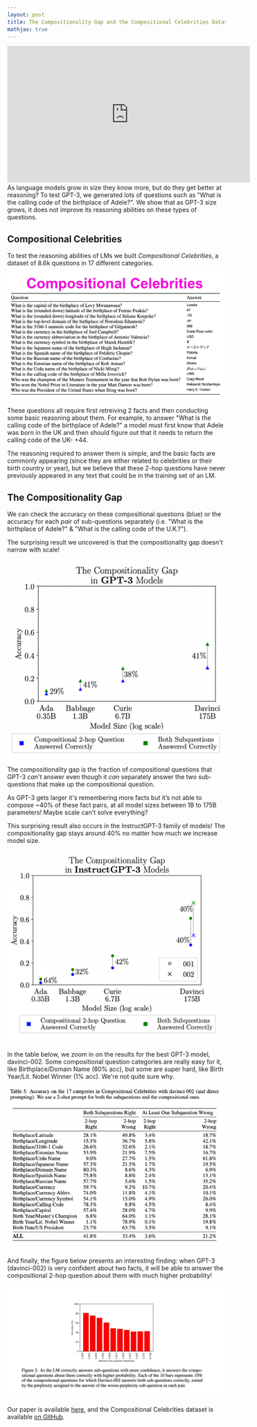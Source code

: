 ```yaml
---
layout: post
title: The Compositionality Gap and the Compositional Celebrities Dataset
mathjax: true
---
```

<iframe width="560" height="315" display=block src="https://www.youtube.com/embed/A3GtlwwWDhI" frameborder="0" allow="accelerometer; autoplay; encrypted-media; gyroscope; picture-in-picture" allowfullscreen></iframe>
<br>
As language models grow in size they know more, but do they get better at reasoning? To test GPT-3, we generated lots of questions such as "What is the calling code of the birthplace of Adele?".
We show that as GPT-3 size grows, it does not improve its reasoning abilities on these types of questions.

## Compositional Celebrities

To test the reasoning abilities of LMs we built *Compositional Celebrities*, a dataset of 8.6k questions in 17 different categories. 

<div class="imgcap">
<img src="/images/compositionality_gap/compositional-celebrities.jpg">
</div>

These questions all require first retreiving 2 facts and then conducting some basic reasoning about them. For example, to answer "What is the calling code of the birthplace of Adele?" a model must first know that Adele was born in the UK and then should figure out that it needs to return the calling code of the UK- +44. 

The reasoning required to answer them is simple, and the basic facts are commonly appearing (since they are either related to celebrities or their birth country or year), but we believe that these 2-hop questions have never previously appeared in any text that could be in the training set of an LM.


## The Compositionality Gap

We can check the accuracy on these compositional questions (blue) or the accuracy for each *pair* of sub-questions separately (i.e. "What is the birthplace of Adele?" & "What is the calling code of the U.K.?").

The surprising result we uncovered is that the compositionality gap doesn't narrow with scale!

<div class="imgcap">
<img src="/images/compositionality_gap/gapgpt3.png">
</div>

The compositionality gap is the fraction of compositional questions that GPT-3 *can’t* answer even though it *can* separately answer the two sub-questions that make up the compositional question.

As GPT-3 gets larger it's remembering more facts but it’s not able to compose ~40% of these fact pairs, at all model sizes between 1B to 175B parameters! Maybe scale can't solve everything?

This surprising result also occurs in the InstructGPT-3 family of models! The compositionality gap stays around 40% no matter how much we increase model size.

<div class="imgcap">
<img src="/images/compositionality_gap/gaptgpt3instruct.png">
</div>

In the table below, we zoom in on the results for the best GPT-3 model, davinci-002. Some compositional question categories are really easy for it, like Birthplace/Domain Name (80% acc), but some are super hard, like Birth Year/Lit. Nobel Winner (1% acc). 
We're not quite sure why. 

<div class="imgcap">
<img src="/images/compositionality_gap/accbycat.png">
</div>

And finally, the figure below presents an interesting finding: when GPT-3 (davinci-002) is very confident about two facts, it will be able to answer the compositional 2-hop question about them with much higher probability!

<div class="imgcap">
<img src="/images/compositionality_gap/pplvsacc.jpg">
</div>

Our paper is available [here](https://arxiv.org/abs/2210.03350), and the Compositional Celebrities dataset is available [on GitHub](https://github.com/ofirpress/self-ask/). 
